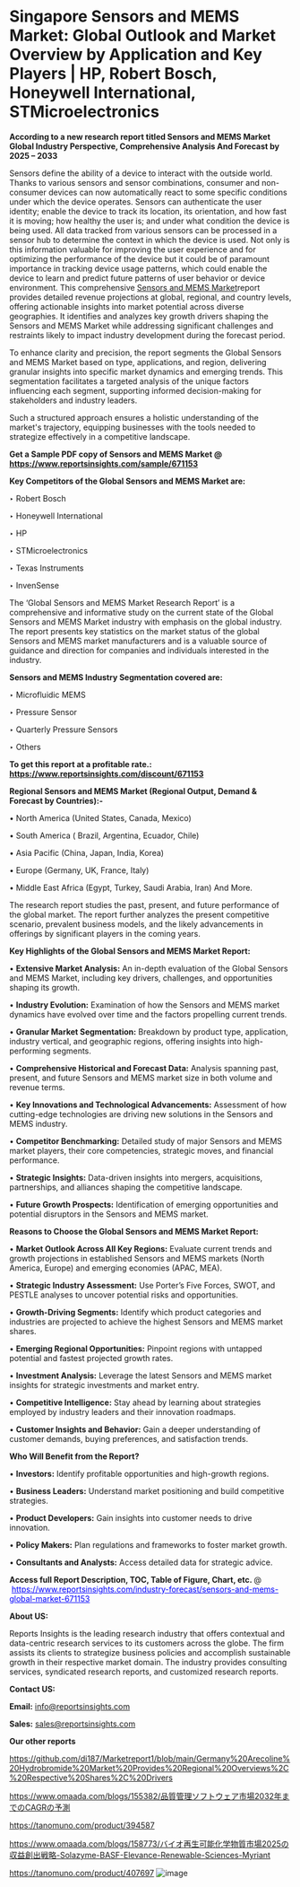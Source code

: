 # Singapore Sensors and MEMS Market: Global Outlook and Market Overview by Application and Key Players | HP, Robert Bosch, Honeywell International, STMicroelectronics

<strong>According to a new research report titled Sensors and MEMS Market Global Industry Perspective, Comprehensive Analysis And Forecast by 2025 – 2033</strong>

Sensors define the ability of a device to interact with the outside world. Thanks to various sensors and sensor combinations, consumer and non-consumer devices can now automatically react to some specific conditions under which the device operates. Sensors can authenticate the user identity; enable the device to track its location, its orientation, and how fast it is moving; how healthy the user is; and under what condition the device is being used. All data tracked from various sensors can be processed in a sensor hub to determine the context in which the device is used. Not only is this information valuable for improving the user experience and for optimizing the performance of the device but it could be of paramount importance in tracking device usage patterns, which could enable the device to learn and predict future patterns of user behavior or device environment. This comprehensive <a href=https://www.reportsinsights.com/sample/671153>Sensors and MEMS Market</a>report provides detailed revenue projections at global, regional, and country levels, offering actionable insights into market potential across diverse geographies. It identifies and analyzes key growth drivers shaping the Sensors and MEMS Market while addressing significant challenges and restraints likely to impact industry development during the forecast period.

To enhance clarity and precision, the report segments the Global Sensors and MEMS Market based on type, applications, and region, delivering granular insights into specific market dynamics and emerging trends. This segmentation facilitates a targeted analysis of the unique factors influencing each segment, supporting informed decision-making for stakeholders and industry leaders.

Such a structured approach ensures a holistic understanding of the market's trajectory, equipping businesses with the tools needed to strategize effectively in a competitive landscape.

<strong>Get a Sample PDF copy of Sensors and MEMS Market </strong><strong>@<a href=https://www.reportsinsights.com/sample/671153 style=color:#0000ff;> https://www.reportsinsights.com/sample/671153</a></strong></font>

<strong>Key Competitors of the Global Sensors and MEMS Market are:</strong>

‣ Robert Bosch

‣ Honeywell International

‣ HP

‣ STMicroelectronics

‣ Texas Instruments

‣ InvenSense

The ‘Global Sensors and MEMS Market Research Report’ is a comprehensive and informative study on the current state of the Global Sensors and MEMS Market industry with emphasis on the global industry. The report presents key statistics on the market status of the global Sensors and MEMS market manufacturers and is a valuable source of guidance and direction for companies and individuals interested in the industry.

<strong>Sensors and MEMS Industry Segmentation covered are:</strong>

‣ Microfluidic MEMS

‣ Pressure Sensor

‣ Quarterly Pressure Sensors

‣ Others

<strong>To get this report at a profitable rate.: <a href=https://www.reportsinsights.com/discount/671153 style=color:#0000ff;>https://www.reportsinsights.com/discount/671153</a></strong></font>

<strong>Regional Sensors and MEMS Market (Regional Output, Demand &amp; Forecast by Countries):-</strong>

• North America (United States, Canada, Mexico)

• South America ( Brazil, Argentina, Ecuador, Chile)

• Asia Pacific (China, Japan, India, Korea)

• Europe (Germany, UK, France, Italy)

• Middle East Africa (Egypt, Turkey, Saudi Arabia, Iran) And More.

The research report studies the past, present, and future performance of the global market. The report further analyzes the present competitive scenario, prevalent business models, and the likely advancements in offerings by significant players in the coming years.

<strong>Key Highlights of the Global Sensors and MEMS Market Report:</strong>

• <strong>Extensive Market Analysis:</strong> An in-depth evaluation of the Global Sensors and MEMS Market, including key drivers, challenges, and opportunities shaping its growth.

• <strong>Industry Evolution:</strong> Examination of how the Sensors and MEMS market dynamics have evolved over time and the factors propelling current trends.

• <strong>Granular Market Segmentation:</strong> Breakdown by product type, application, industry vertical, and geographic regions, offering insights into high-performing segments.

• <strong>Comprehensive Historical and Forecast Data:</strong> Analysis spanning past, present, and future Sensors and MEMS market size in both volume and revenue terms.

• <strong>Key Innovations and Technological Advancements:</strong> Assessment of how cutting-edge technologies are driving new solutions in the Sensors and MEMS industry.

• <strong>Competitor Benchmarking:</strong> Detailed study of major Sensors and MEMS market players, their core competencies, strategic moves, and financial performance.

• <strong>Strategic Insights:</strong> Data-driven insights into mergers, acquisitions, partnerships, and alliances shaping the competitive landscape.

• <strong>Future Growth Prospects:</strong> Identification of emerging opportunities and potential disruptors in the Sensors and MEMS market.

<strong>Reasons to Choose the Global Sensors and MEMS Market Report:</strong>

• <strong>Market Outlook Across All Key Regions:</strong> Evaluate current trends and growth projections in established Sensors and MEMS markets (North America, Europe) and emerging economies (APAC, MEA).

• <strong>Strategic Industry Assessment:</strong> Use Porter’s Five Forces, SWOT, and PESTLE analyses to uncover potential risks and opportunities.

• <strong>Growth-Driving Segments:</strong> Identify which product categories and industries are projected to achieve the highest Sensors and MEMS market shares.

• <strong>Emerging Regional Opportunities:</strong> Pinpoint regions with untapped potential and fastest projected growth rates.

• <strong>Investment Analysis:</strong> Leverage the latest Sensors and MEMS market insights for strategic investments and market entry.

• <strong>Competitive Intelligence:</strong> Stay ahead by learning about strategies employed by industry leaders and their innovation roadmaps.

• <strong>Customer Insights and Behavior:</strong> Gain a deeper understanding of customer demands, buying preferences, and satisfaction trends.

<strong>Who Will Benefit from the Report?</strong>

• <strong>Investors:</strong> Identify profitable opportunities and high-growth regions.

• <strong>Business Leaders:</strong> Understand market positioning and build competitive strategies.

• <strong>Product Developers:</strong> Gain insights into customer needs to drive innovation.

• <strong>Policy Makers:</strong> Plan regulations and frameworks to foster market growth.

• <strong>Consultants and Analysts:</strong> Access detailed data for strategic advice.
</ul>
<strong>Access full Report Description, TOC, Table of Figure, Chart, etc. </strong>@  <a href=https://www.reportsinsights.com/industry-forecast/sensors-and-mems-global-market-671153 style=color:#0000ff;>https://www.reportsinsights.com/industry-forecast/sensors-and-mems-global-market-671153</a></font>

<strong><strong>About US</strong>:</strong>

Reports Insights is the leading research industry that offers contextual and data-centric research services to its customers across the globe. The firm assists its clients to strategize business policies and accomplish sustainable growth in their respective market domain. The industry provides consulting services, syndicated research reports, and customized research reports.

<strong>Contact US:</strong>

<p class=""""><b>Email:</b> <a href=mailto:info@reportsinsights.com>info@reportsinsights.com</a></p>
<p class=""""><b>Sales:</b> <a href=mailto:sales@reportsinsights.com>sales@reportsinsights.com</a></p>

<strong>Our other reports</strong>

<a href=https://github.com/di187/Marketreport1/blob/main/Germany%20Arecoline%20Hydrobromide%20Market%20Provides%20Regional%20Overviews%2C%20Respective%20Shares%2C%20Drivers>https://github.com/di187/Marketreport1/blob/main/Germany%20Arecoline%20Hydrobromide%20Market%20Provides%20Regional%20Overviews%2C%20Respective%20Shares%2C%20Drivers</a>

<a href=https://www.omaada.com/blogs/155382/品質管理ソフトウェア市場2032年までのCAGRの予測>https://www.omaada.com/blogs/155382/品質管理ソフトウェア市場2032年までのCAGRの予測</a>

<a href=https://tanomuno.com/product/394587>https://tanomuno.com/product/394587</a>

<a href=https://www.omaada.com/blogs/158773/バイオ再生可能化学物質市場2025の収益創出戦略-Solazyme-BASF-Elevance-Renewable-Sciences-Myriant>https://www.omaada.com/blogs/158773/バイオ再生可能化学物質市場2025の収益創出戦略-Solazyme-BASF-Elevance-Renewable-Sciences-Myriant</a>

<a href=https://tanomuno.com/product/407697>https://tanomuno.com/product/407697</a>
![image](https://github.com/user-attachments/assets/ca551258-c8f5-4e10-9af8-e362bb110b9a)
